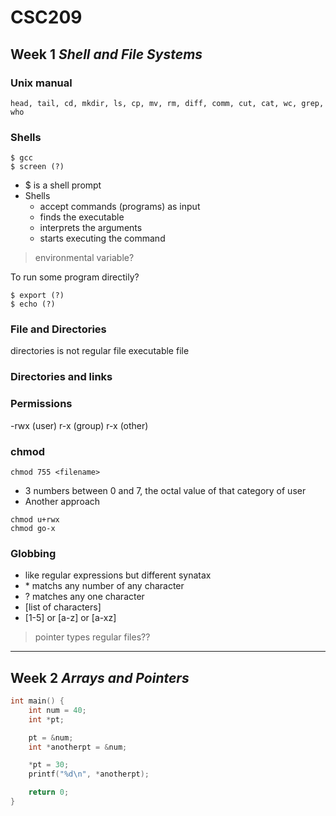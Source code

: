 # CSC209

## Week 1 _Shell and File Systems_

### __Unix manual__

    head, tail, cd, mkdir, ls, cp, mv, rm, diff, comm, cut, cat, wc, grep, who

### __Shells__

    $ gcc
    $ screen (?)

* $ is a shell prompt
* Shells
  * accept commands (programs) as input
  * finds the executable
  * interprets the arguments
  * starts executing the command

> environmental variable?

To run some program directily?

    $ export (?)
    $ echo (?)

### __File and Directories__

directories is not regular file
executable file

### __Directories and links__

### __Permissions__

-rwx (user) r-x (group) r-x (other)

### __chmod__

    chmod 755 <filename>

* 3 numbers between 0 and 7, the octal value of that category of user
* Another approach

```
chmod u+rwx
chmod go-x
```

### __Globbing__

* like regular expressions but different synatax
* \* matchs any number of any character
* ? matches any one character
* [list of characters]
* [1-5] or [a-z] or [a-xz]

> pointer types regular files??

---

## Week 2 _Arrays and Pointers_

```c    
int main() {
    int num = 40;
    int *pt;

    pt = &num;
    int *anotherpt = &num;

    *pt = 30;
    printf("%d\n", *anotherpt);

    return 0;
}
```

